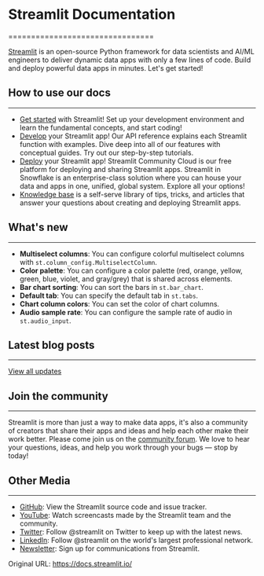 # Streamlit Documentation
================================

[Streamlit](https://www.streamlit.io) is an open-source Python framework for data scientists and AI/ML engineers to deliver dynamic data apps with only a few lines of code. Build and deploy powerful data apps in minutes. Let's get started!

## How to use our docs
------------------------

*   [Get started](https://docs.streamlit.io/get-started) with Streamlit! Set up your development environment and learn the fundamental concepts, and start coding!
*   [Develop](https://docs.streamlit.io/develop) your Streamlit app! Our API reference explains each Streamlit function with examples. Dive deep into all of our features with conceptual guides. Try out our step-by-step tutorials.
*   [Deploy](https://docs.streamlit.io/deploy) your Streamlit app! Streamlit Community Cloud is our free platform for deploying and sharing Streamlit apps. Streamlit in Snowflake is an enterprise-class solution where you can house your data and apps in one, unified, global system. Explore all your options!
*   [Knowledge base](https://docs.streamlit.io/knowledge-base) is a self-serve library of tips, tricks, and articles that answer your questions about creating and deploying Streamlit apps.

## What's new
-------------

*   **Multiselect columns**: You can configure colorful multiselect columns with `st.column_config.MultiselectColumn`.
*   **Color palette**: You can configure a color palette (red, orange, yellow, green, blue, violet, and gray/grey) that is shared across elements.
*   **Bar chart sorting**: You can sort the bars in `st.bar_chart`.
*   **Default tab**: You can specify the default tab in `st.tabs`.
*   **Chart column colors**: You can set the color of chart columns.
*   **Audio sample rate**: You can configure the sample rate of audio in `st.audio_input`.

## Latest blog posts
---------------------

[View all updates](https://blog.streamlit.io/)

## Join the community
---------------------

Streamlit is more than just a way to make data apps, it's also a community of creators that share their apps and ideas and help each other make their work better. Please come join us on the [community forum](https://discuss.streamlit.io). We love to hear your questions, ideas, and help you work through your bugs — stop by today!

## Other Media
--------------

*   [GitHub](https://github.com/streamlit): View the Streamlit source code and issue tracker.
*   [YouTube](https://www.youtube.com/channel/UC3LD42rjj-Owtxsa6PwGU5Q): Watch screencasts made by the Streamlit team and the community.
*   [Twitter](https://twitter.com/streamlit): Follow @streamlit on Twitter to keep up with the latest news.
*   [LinkedIn](https://www.linkedin.com/company/streamlit): Follow @streamlit on the world's largest professional network.
*   [Newsletter](https://info.snowflake.com/streamlit-newsletter-sign-up.html): Sign up for communications from Streamlit.

Original URL: https://docs.streamlit.io/